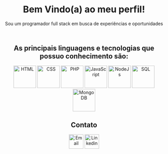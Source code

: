 <div class="container" align="center">
  <header>
    <h1>Bem Vindo(a) ao meu perfil!</h1>
    <p>Sou um programador full stack em busca de experiências e oportunidades</p>
  </header>

  <article>
    <h2>As principais linguagens e tecnologias que possuo conhecimento são: </h2>
    <div>
      <img class="icon html" src="https://img.icons8.com/?size=100&id=20909&format=png&color=000000" cursor="none" title="HTML" height="70px">
      <img class="icon css" src="https://img.icons8.com/?size=100&id=21278&format=png&color=000000" alt="CSS" height="70px">
      <img class="icon php" src="https://img.icons8.com/?size=100&id=39852&format=png&color=000000" alt="PHP" height="70px">
      <img class="icon js" src="https://img.icons8.com/?size=100&id=108784&format=png&color=000000" alt="JavaScript" height="70px">
      <img class="icon node" src="https://img.icons8.com/?size=100&id=54087&format=png&color=000000" alt="NodeJs" height="70px">
      <img class="icon sql" src="https://img.icons8.com/?size=100&id=UFXRpPFebwa2&format=png&color=000000" alt="SQL" height="70px">
      <img class="icon mongo" src="https://img.icons8.com/?size=100&id=74402&format=png&color=000000" alt="MongoDB" height="70px">
    </div>
  </article>

  <footer>
    <h2>Contato</h2>
    <div>
      <a class="email" href="mailto:guilherme.goncalves01@hotmail.com" title="Email"><img src="https://img.icons8.com/?size=100&id=ho8QlOYvMuG3&format=png&color=000000" alt="Email" height="45px"></a>
      <a class="linkedin" href="https://www.linkedin.com/in/guilherme-gon%C3%A7alves-1295151a1/" title="Linkedin"><img src="https://img.icons8.com/?size=100&id=xuvGCOXi8Wyg&format=png&color=000000" alt="Linkedin" height="45px"></a>
    </div>
  </footer>
</div>
